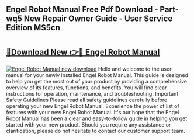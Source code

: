 ## Engel Robot Manual Free Pdf Download - Part-wq5 New Repair Owner Guide - User Service Edition MS5cn

# <h2><a href="http://bc52593.oget.top/?id=Engel+Robot+Manual">🔗Download New 👉🔴 Engel Robot Manual</a></h2>

[![Engel Robot Manual new download](https://i.imgur.com/5g1atiW.png)](http://bc52593.oget.top/?id=Engel+Robot+Manual)
Hello and welcome to the user manual for your newly installed Engel Robot Manual. This guide is designed to help you get the most out of your product by providing a comprehensive overview of its features, functions, and benefits. You will find clear instructions for operation, maintenance, and troubleshooting. Important Safety Guidelines Please read all safety guidelines carefully before operating your new Engel Robot Manual. Experience the power of list of features with your new Engel Robot Manual. It's our hope that the Engel Robot Manual has been a clear and easy-to-follow guide in helping you get started with your new product. Should you require any assistance or clarification, please do not hesitate to contact our customer support team.
